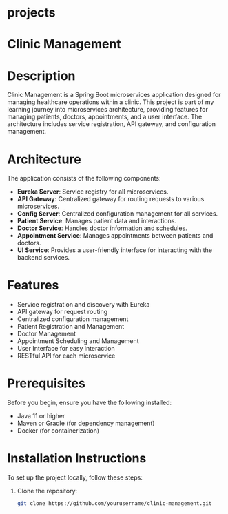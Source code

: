 # projects
# Clinic Management

# Description
Clinic Management is a Spring Boot microservices application designed for managing healthcare operations within a clinic. This project is part of my learning journey into microservices architecture, providing features for managing patients, doctors, appointments, and a user interface. The architecture includes service registration, API gateway, and configuration management.

# Architecture
The application consists of the following components:
- **Eureka Server**: Service registry for all microservices.
- **API Gateway**: Centralized gateway for routing requests to various microservices.
- **Config Server**: Centralized configuration management for all services.
- **Patient Service**: Manages patient data and interactions.
- **Doctor Service**: Handles doctor information and schedules.
- **Appointment Service**: Manages appointments between patients and doctors.
- **UI Service**: Provides a user-friendly interface for interacting with the backend services.

# Features
- Service registration and discovery with Eureka
- API gateway for request routing
- Centralized configuration management
- Patient Registration and Management
- Doctor Management
- Appointment Scheduling and Management
- User Interface for easy interaction
- RESTful API for each microservice

# Prerequisites
Before you begin, ensure you have the following installed:
- Java 11 or higher
- Maven or Gradle (for dependency management)
- Docker (for containerization)

# Installation Instructions
To set up the project locally, follow these steps:

1. Clone the repository:
   ```bash
   git clone https://github.com/yourusername/clinic-management.git
